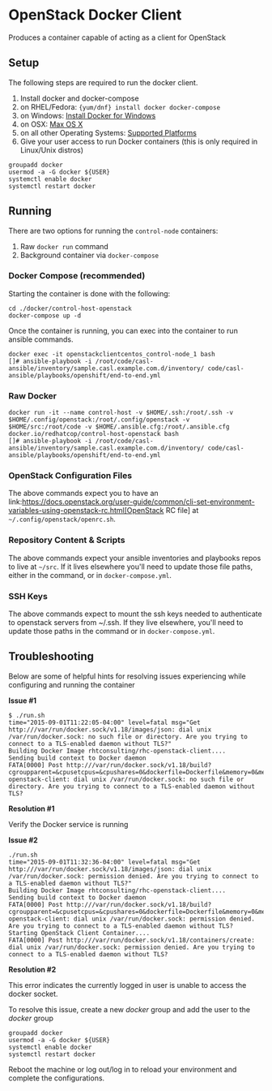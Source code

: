 OpenStack Docker Client
==================

Produces a container capable of acting as a client for OpenStack

## Setup

The following steps are required to run the docker client.

1. Install docker and docker-compose
  1. on RHEL/Fedora: ```{yum/dnf} install docker docker-compose```
  2. on Windows: [Install Docker for Windows](https://docs.docker.com/windows/step_one/)
  3. on OSX: [Max OS X](https://docs.docker.com/installation/mac/)
  4. on all other Operating Systems: [Supported Platforms](https://docs.docker.com/installation/)
2. Give your user access to run Docker containers (this is only required in Linux/Unix distros)
```
groupadd docker
usermod -a -G docker ${USER}
systemctl enable docker
systemctl restart docker
```

## Running

There are two options for running the `control-node` containers:

1. Raw `docker run` command
2. Background container via `docker-compose`

### Docker Compose (recommended)

Starting the container is done with the following:

```
cd ./docker/control-host-openstack
docker-compose up -d
```

Once the container is running, you can exec into the container to run ansible commands.

```
docker exec -it openstackclientcentos_control-node_1 bash
[]# ansible-playbook -i /root/code/casl-ansible/inventory/sample.casl.example.com.d/inventory/ code/casl-ansible/playbooks/openshift/end-to-end.yml
```

### Raw Docker

```
docker run -it --name control-host -v $HOME/.ssh:/root/.ssh -v $HOME/.config/openstack:/root/.config/openstack -v $HOME/src:/root/code -v $HOME/.ansible.cfg:/root/.ansible.cfg docker.io/redhatcop/control-host-openstack bash
[]# ansible-playbook -i /root/code/casl-ansible/inventory/sample.casl.example.com.d/inventory/ code/casl-ansible/playbooks/openshift/end-to-end.yml
```

### OpenStack Configuration Files

The above commands expect you to have an link:https://docs.openstack.org/user-guide/common/cli-set-environment-variables-using-openstack-rc.html[OpenStack RC file] at `~/.config/openstack/openrc.sh`.

### Repository Content & Scripts

The above commands expect your ansible inventories and playbooks repos to live at `~/src`. If it lives elsewhere you'll need to update those file paths, either in the command, or in `docker-compose.yml`.

### SSH Keys

The above commands expect to mount the ssh keys needed to authenticate to openstack servers from ~/.ssh. If they live elsewhere, you'll need to update those paths in the command or in `docker-compose.yml`.

## Troubleshooting

Below are some of helpful hints for resolving issues experiencing while configuring and running the container

**Issue #1**

```
$ ./run.sh
time="2015-09-01T11:22:05-04:00" level=fatal msg="Get http:///var/run/docker.sock/v1.18/images/json: dial unix /var/run/docker.sock: no such file or directory. Are you trying to connect to a TLS-enabled daemon without TLS?"
Building Docker Image rhtconsulting/rhc-openstack-client....
Sending build context to Docker daemon
FATA[0000] Post http:///var/run/docker.sock/v1.18/build?cgroupparent=&cpusetcpus=&cpushares=0&dockerfile=Dockerfile&memory=0&memswap=0&rm=1&t=rhtconsulting%2Frhc-openstack-client: dial unix /var/run/docker.sock: no such file or directory. Are you trying to connect to a TLS-enabled daemon without TLS?
```

**Resolution #1**

Verify the Docker service is running

**Issue #2**

```
./run.sh
time="2015-09-01T11:32:36-04:00" level=fatal msg="Get http:///var/run/docker.sock/v1.18/images/json: dial unix /var/run/docker.sock: permission denied. Are you trying to connect to a TLS-enabled daemon without TLS?"
Building Docker Image rhtconsulting/rhc-openstack-client....
Sending build context to Docker daemon
FATA[0000] Post http:///var/run/docker.sock/v1.18/build?cgroupparent=&cpusetcpus=&cpushares=0&dockerfile=Dockerfile&memory=0&memswap=0&rm=1&t=rhtconsulting%2Frhc-openstack-client: dial unix /var/run/docker.sock: permission denied. Are you trying to connect to a TLS-enabled daemon without TLS?
Starting OpenStack Client Container....
FATA[0000] Post http:///var/run/docker.sock/v1.18/containers/create: dial unix /var/run/docker.sock: permission denied. Are you trying to connect to a TLS-enabled daemon without TLS?
```

**Resolution #2**

This error indicates the currently logged in user is unable to access the docker socket.

To resolve this issue, create a new *docker* group and add the user to the *docker* group

```
groupadd docker
usermod -a -G docker ${USER}
systemctl enable docker
systemctl restart docker
```

Reboot the machine or log out/log in to reload your environment and complete the configurations.
